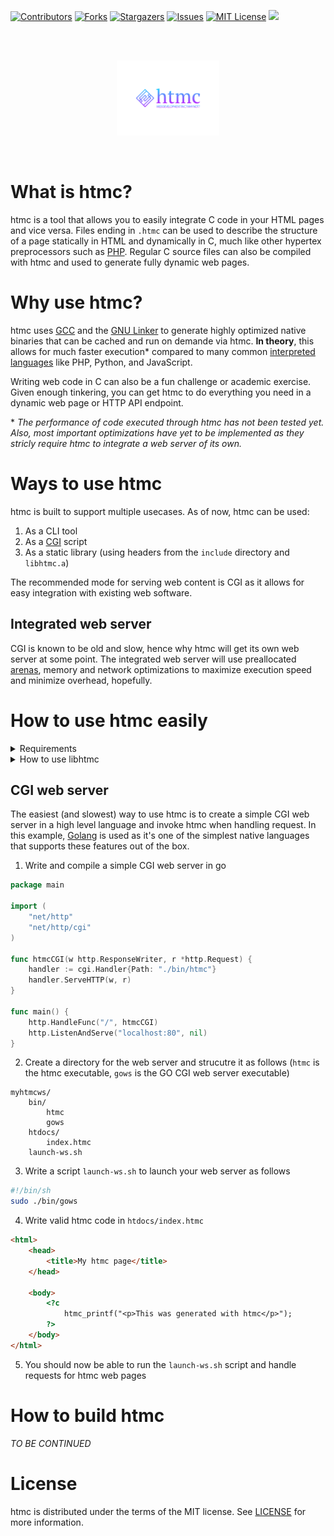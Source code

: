 [contributors-shield]: https://img.shields.io/github/contributors/Alessandro-Salerno/htmc.svg?style=flat-square
[contributors-url]: https://github.com/Alessandro-Salerno/htmc/graphs/contributors
[forks-shield]: https://img.shields.io/github/forks/Alessandro-Salerno/htmc.svg?style=flat-square
[forks-url]: https://github.com/Alessandro-Salerno/htmc/network/members
[stars-shield]: https://img.shields.io/github/stars/Alessandro-Salerno/htmc.svg?style=flat-square
[stars-url]: https://github.com/Alessandro-Salerno/htmc/stargazers
[issues-shield]: https://img.shields.io/github/issues/Alessandro-Salerno/htmc.svg?style=flat-square
[issues-url]: https://github.com/Alessandro-Salerno/htmc/issues
[license-shield]: https://img.shields.io/github/license/Alessandro-Salerno/htmc.svg?style=flat-square
[license-url]: https://github.com/Alessandro-Salerno/htmc/blob/master/LICENSE.txt

[![Contributors][contributors-shield]][contributors-url]
[![Forks][forks-shield]][forks-url]
[![Stargazers][stars-shield]][stars-url]
[![Issues][issues-shield]][issues-url]
[![MIT License][license-shield]][license-url]
![](https://tokei.rs/b1/github/Alessandro-Salerno/htmc)

<br>
<br>

<p align="center">
    <img src=".github/htmc-logo.svg" height="120">
</p>

<br>

# What is htmc?
htmc is a tool that allows you to easily integrate C code in your HTML pages and vice versa. Files ending in `.htmc` can be used to describe the structure of a page statically in HTML and dynamically in C, much like other hypertex preprocessors such as [PHP](https://www.php.net/).  Regular C source files can also be compiled with htmc and used to generate fully dynamic web pages.

# Why use htmc?
htmc uses [GCC](https://gcc.gnu.org/) and the [GNU Linker](https://ftp.gnu.org/old-gnu/Manuals/ld-2.9.1/html_chapter/ld_3.html) to generate highly optimized native binaries that can be cached and run on demande via htmc. **In theory**, this allows for much faster execution* compared to many common [interpreted languages](https://en.wikipedia.org/wiki/Interpreter_(computing)) like PHP, Python, and JavaScript. 

Writing web code in C can also be a fun challenge or academic exercise. Given enough tinkering, you can get htmc to do everything you need in a dynamic web page or HTTP API endpoint.

\* _The performance of code executed through htmc has not been tested yet. Also, most important optimizations have yet to be implemented as they stricly require htmc to integrate a web server of its own._

# Ways to use htmc
htmc is built to support multiple usecases. As of now, htmc can be used:
1. As a CLI tool
2. As a [CGI](https://it.wikipedia.org/wiki/Common_Gateway_Interface) script
3. As a static library (using headers from the `include` directory and `libhtmc.a`)

The recommended mode for serving web content is CGI as it allows for easy integration with existing web software.

## Integrated web server
CGI is known to be old and slow, hence why htmc will get its own web server at some point. The integrated web server will use preallocated [arenas](https://www.rfleury.com/p/untangling-lifetimes-the-arena-allocator), memory and network optimizations to maximize execution speed and minimize overhead, hopefully.

# How to use htmc easily


<details>
    <summary>Requirements</summary>

<br>
    
- Modern GCC Compiler or equivilent
- Decently recent version of the GNU Linker or equivilent
- GNU + Linux or other compatible Linux-based systems

**NOTE:** As of now replacing GCC or GNU Linker with other software is not encouraged. Some commandline options specified by htmc may be different in other compilers/linkers.

</details>

<details>
    <summary>How to use libhtmc</summary>

<br>

libhtmc contains all htmc functions. The library can be used in other native programs to integrate htmc, but also includes an interface to interact with the htmc runtime and manipulate HTML code

| Function interface | Description |
| - | - |
| `void  htmc_bind(htmc_handover_t *handover)` | Binds an `htmc_handover_t` pointer to the current htmc execution unit |
| `int   htmc_printf(const char *fmt, ...)` | Writes a formatted string to the HTML page |
| `int   htmc_vpprintf(const char *fmt, va_list args)` | Writes a formatted string to the HTML page |
| `int   htmc_query_scanf(const char *fmt, ...)` | Reads values from HTTP query arguments |
| `int   htmc_query_vscanf(const char *fmt, va_list args)` | Reads values from HTTP query arguments |
| `int   htmc_form_scanf(const char *fmt, ...)` | Reads values from HTTP body arguments in POST requests |
| `int   htmc_form_vscanf(const char *fmt, va_list args)`  | Reads values from HTTP body arguments in POST requests |
| `int   htmc_error(const char *fmt, ...)` | Throws a formatted error message |
| `void *htmc_alloc(size_t size)` | Returns a `void *` to a memory buffer of the requested size or `NULL` if it fails |
| `void  htmc_free(void *ptr)` | Frees a memory buffer allocated with `htmc_alloc` |

</details>


## CGI web server
The easiest (and slowest) way to use htmc is to create a simple CGI web server in a high level language and invoke htmc when handling request. In this example, [Golang]() is used as it's one of the simplest native languages that supports these features out of the box.

1. Write and compile a simple CGI web server in go

```go
package main

import (
    "net/http"
    "net/http/cgi"
)

func htmcCGI(w http.ResponseWriter, r *http.Request) {
    handler := cgi.Handler{Path: "./bin/htmc"}
    handler.ServeHTTP(w, r)
}

func main() {
    http.HandleFunc("/", htmcCGI)
    http.ListenAndServe("localhost:80", nil)
}
```

2. Create a directory for the web server and strucutre it as follows (`htmc` is the htmc executable, `gows` is the GO CGI web server executable)
```
myhtmcws/
    bin/
        htmc
        gows
    htdocs/
        index.htmc
    launch-ws.sh
```
3. Write a script `launch-ws.sh` to launch your web server as follows
```bash
#!/bin/sh
sudo ./bin/gows
```
4. Write valid htmc code in `htdocs/index.htmc`
```html
<html>
    <head>
        <title>My htmc page</title>
    </head>

    <body>
        <?c
            htmc_printf("<p>This was generated with htmc</p>");
        ?>
    </body>
</html>
```
5. You should now be able to run the `launch-ws.sh` script and handle requests for htmc web pages

# How to build htmc

_TO BE CONTINUED_

# License
htmc is distributed under the terms of the MIT license. See [LICENSE](LICENSE) for more information.
